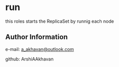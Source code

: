 run
=========

this roles starts the ReplicaSet by runnig each node

Author Information
------------------

e-mail: a_akhavan@outlook.com

github: ArshiAAkhavan
